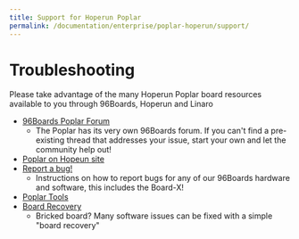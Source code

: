 ```yaml
---
title: Support for Hoperun Poplar
permalink: /documentation/enterprise/poplar-hoperun/support/
---
```

# Troubleshooting

Please take advantage of the many Hoperun Poplar board resources available to you through 96Boards, Hoperun and Linaro

- [96Boards Poplar Forum](https://discuss.96boards.org/c/products/poplar)
   - The Poplar has its very own 96Boards forum. If you can't find a pre-existing thread that addresses your issue, start your own and let the community help out!
- [Poplar on Hopeun site](http://hihope.org/product/Poplar/)
- [Report a bug!](../../../Extras/Report_a_bug.md)
   - Instructions on how to report bugs for any of our 96Boards hardware and software, this includes the Board-X!
- [Poplar Tools](https://github.com/96boards-poplar/poplar-tools)
- [Board Recovery](https://github.com/96boards-poplar/Documentation/)
   - Bricked board? Many software issues can be fixed with a simple "board recovery"
